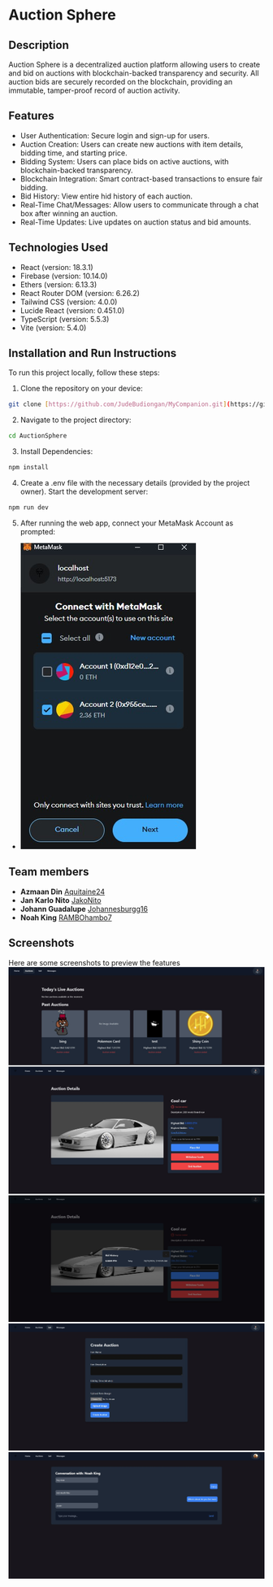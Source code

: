# Auction Sphere

## Description
Auction Sphere is a decentralized auction platform allowing users to create and bid on auctions with blockchain-backed transparency and security. All auction bids are securely recorded on the blockchain, providing an immutable, tamper-proof record of auction activity.

## Features
- User Authentication: Secure login and sign-up for users.
- Auction Creation: Users can create new auctions with item details, bidding time, and starting price.
- Bidding System: Users can place bids on active auctions, with blockchain-backed transparency.
- Blockchain Integration: Smart contract-based transactions to ensure fair bidding.
- Bid History: View entire hid history of each auction.
- Real-Time Chat/Messages: Allow users to communicate through a chat box after winning an auction.
- Real-Time Updates: Live updates on auction status and bid amounts.

## Technologies Used
- React (version: 18.3.1)
- Firebase (version: 10.14.0)
- Ethers (version: 6.13.3)
- React Router DOM (version: 6.26.2)
- Tailwind CSS (version: 4.0.0)
- Lucide React (version: 0.451.0)
- TypeScript (version: 5.5.3)
- Vite (version: 5.4.0)

## Installation and Run Instructions
To run this project locally, follow these steps:

1. Clone the repository on your device:
```bash
git clone [https://github.com/JudeBudiongan/MyCompanion.git](https://github.com/Aquitaine24/Auction-Sphere.git)
```
2. Navigate to the project directory:
```bash
cd AuctionSphere
```
3. Install Dependencies:
```bash
npm install
```
4. Create a .env file with the necessary details (provided by the project owner). Start the development server:
```bash
npm run dev
```
5. After running the web app, connect your MetaMask Account as prompted:
- ![alt text](https://github.com/Aquitaine24/Auction-Sphere/blob/main/images/connectaccount.jpg)

## Team members
- **Azmaan Din** [Aquitaine24](https://github.com/aquitaine24)
- **Jan Karlo Nito** [JakoNito](https://github.com/JakoNito)
- **Johann Guadalupe** [Johannesburgg16](https://github.com/Johannesburgg16)
- **Noah King** [RAMBOhambo7](https://github.com/RAMBOhambo7)

## Screenshots
Here are some screenshots to preview the features
![alt text](https://github.com/Aquitaine24/Auction-Sphere/blob/main/images/auctionspage.jpg)
![alt text](https://github.com/Aquitaine24/Auction-Sphere/blob/main/images/details.jpg)
![alt text](https://github.com/Aquitaine24/Auction-Sphere/blob/main/images/history.jpg)
![alt text](https://github.com/Aquitaine24/Auction-Sphere/blob/main/images/sell.jpg)
![alt text](https://github.com/Aquitaine24/Auction-Sphere/blob/main/images/chat.jpg)
